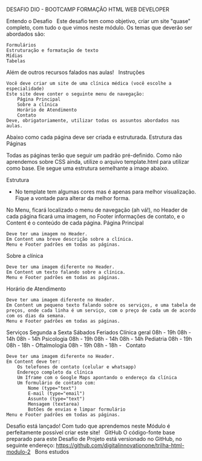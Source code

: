 DESAFIO DIO - BOOTCAMP FORMAÇÃO HTML WEB DEVELOPER

Entendo o Desafio
 
Este desafio tem como objetivo, criar um site "quase" completo, com tudo o que vimos neste módulo. Os temas que deverão ser abordados são:

    Formulários
    Estruturação e formatação de texto
    Mídias
    Tabelas

Além de outros recursos falados nas aulas!
 
Instruções

    Você deve criar um site de uma clínica médica (você escolhe a especialidade)
    Este site deve conter o seguinte menu de navegação:
        Página Principal
        Sobre a clínica
        Horário de Atendimento
        Contato
    Deve, obrigatoriamente, utilizar todas os assuntos abordados nas aulas.

Abaixo como cada página deve ser criada e estruturada.
Estrutura das Páginas

Todas as páginas terão que seguir um padrão pré-definido. Como não aprendemos sobre CSS ainda, utilize o arquivo template.html para utilizar como base. Ele segue uma estrutura semelhante a image abaixo.

Estrutura

* No template tem algumas cores mas é apenas para melhor visualização. Fique a vontade para alterar da melhor forma.

No Menu, ficará localizado o menu de navegação (ah vá!), no Header de cada página ficará uma imagem, no Footer informações de contato, e o Content é o conteúdo de cada página.
Página Principal

    Deve ter uma imagem no Header.
    Em Content uma breve descrição sobre a clínica.
    Menu e Footer padrões em todas as páginas.

Sobre a clínica

    Deve ter uma imagem diferente no Header.
    Em Content um texto falando sobre a clínica.
    Menu e Footer padrões em todas as páginas.

Horário de Atendimento

    Deve ter uma imagem diferente no Header.
    Em Content um pequeno texto falando sobre os serviços, e uma tabela de preços, onde cada linha é um serviço, com o preço de cada um de acordo com os dias da semana.
    Menu e Footer padrões em todas as páginas.

Serviços 	Segunda a Sexta 	Sábados 	Feriados
Clínica geral 	08h - 19h 	08h - 14h 	08h - 14h
Psicologia 	08h - 19h 	08h - 14h 	08h - 14h
Pediatria 	08h - 19h 	08h - 18h 	-
Oftalmologia 	08h - 19h 	08h - 18h 	-
 
Contato

    Deve ter uma imagem diferente no Header.
    Em Content deve ter:
        Os telefones de contato (celular e whatsapp)
        Endereço completo da clínica
        Um Iframe com o Google Maps apontando o endereço da clínica
        Um formulário de contato com:
            Nome (type="text")
            E-mail (type="email")
            Assunto (type="text")
            Mensagem (textarea)
            Botões de envias e limpar formulário
    Menu e Footer padrões em todas as páginas.

Desafio está lançado! Com tudo que aprendemos neste Módulo é perfeitamente possível criar este site!
 
GitHub
O código-fonte base preparado para este Desafio de Projeto está versionado no GitHub, no seguinte endereço:
https://github.com/digitalinnovationone/trilha-html-modulo-2
 
Bons estudos
